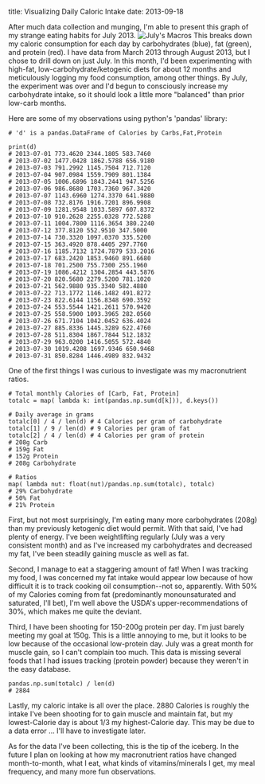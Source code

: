 title: Visualizing Daily Caloric Intake
date: 2013-09-18

After much data collection and munging, I'm able to present this graph of my strange eating habits for July 2013.
![July's Macros](/blog/images/macros_july.png)
This breaks down my caloric consumption for each day by carbohydrates (blue), fat (green), and protein (red).  I have data from March 2013 through August 2013, but I chose to drill down on just July.  In this month, I'd been experimenting with high-fat, low-carbohydrate/ketogenic diets for about 12 months and meticulously logging my food consumption, among other things.  By July, the experiment was over and I'd begun to consciously increase my carbohydrate intake, so it should look a little more "balanced" than prior low-carb months.

Here are some of my observations using python's 'pandas' library:

```
# 'd' is a pandas.DataFrame of Calories by Carbs,Fat,Protein

print(d)
# 2013-07-01 773.4620 2344.1805 583.7460
# 2013-07-02 1477.0428 1862.5788 656.9180
# 2013-07-03 791.2992 1145.7504 712.7120
# 2013-07-04 907.0984 1559.7909 801.1384
# 2013-07-05 1006.6896 1843.2441 947.5256
# 2013-07-06 986.8680 1703.7360 967.3420
# 2013-07-07 1143.6960 1274.3370 641.9880
# 2013-07-08 732.8176 1916.7201 896.9908
# 2013-07-09 1281.9548 1033.5897 607.8372
# 2013-07-10 910.2628 2255.0328 772.5288
# 2013-07-11 1004.7800 1116.3654 380.2240
# 2013-07-12 377.8120 552.9510 347.5000
# 2013-07-14 730.3320 1097.0370 335.5200
# 2013-07-15 363.4920 878.4405 297.7760
# 2013-07-16 1185.7132 1724.7879 533.2016
# 2013-07-17 683.2420 1853.9460 891.6680
# 2013-07-18 701.2500 755.7300 255.1960
# 2013-07-19 1086.4212 1304.2854 443.5876
# 2013-07-20 820.5680 2279.5200 781.1020
# 2013-07-21 562.9880 935.3340 582.4880
# 2013-07-22 713.1772 1146.1482 491.8272
# 2013-07-23 822.6144 1156.8348 690.3592
# 2013-07-24 553.5544 1421.2611 570.9420
# 2013-07-25 558.5900 1093.3965 282.0560
# 2013-07-26 671.7104 1042.0452 636.4024
# 2013-07-27 885.8336 1445.3289 622.4760
# 2013-07-28 511.8304 1867.7844 512.1832
# 2013-07-29 963.0200 1416.5055 572.4840
# 2013-07-30 1019.4208 1697.9346 650.9468
# 2013-07-31 850.8284 1446.4989 832.9432
```

One of the first things I was curious to investigate was my macronutrient ratios.

```
# Total monthly Calories of [Carb, Fat, Protein]
totalc = map( lambda k: int(pandas.np.sum(d[k])), d.keys())

# Daily average in grams
totalc[0] / 4 / len(d) # 4 Calories per gram of carbohydrate
totalc[1] / 9 / len(d) # 9 Calories per gram of fat
totalc[2] / 4 / len(d) # 4 Calories per gram of protein
# 208g Carb
# 159g Fat
# 152g Protein
# 208g Carbohydrate

# Ratios
map( lambda nut: float(nut)/pandas.np.sum(totalc), totalc)
# 29% Carbohydrate
# 50% Fat
# 21% Protein
```

First, but not most surprisingly, I'm eating many more carbohydrates (208g) than my previously ketogenic diet would permit. With that said, I've had plenty of energy. I've been weightlifting regularly (July was a very consistent month) and as I've increased my carbohydrates and decreased my fat, I've been steadily gaining muscle as well as fat.

Second, I manage to eat a staggering amount of fat! When I was tracking my food, I was concerned my fat intake would appear low because of how difficult it is to track cooking oil consumption--not so, apparently. With 50% of my Calories coming from fat (predominantly monounsaturated and saturated, I'll bet), I'm well above the USDA's upper-recommendations of 30%, which makes me quite the deviant.

Third, I have been shooting for 150-200g protein per day. I'm just barely meeting my goal at 150g. This is a little annoying to me, but it looks to be low because of the occasional low-protein day. July was a great month for muscle gain, so I can't complain too much.  This data is missing several foods that I had issues tracking (protein powder) because they weren't in the easy database.

```
pandas.np.sum(totalc) / len(d)
# 2884
```

Lastly, my caloric intake is all over the place. 2880 Calories is roughly the intake I've been shooting for to gain muscle and maintain fat, but my lowest-Calorie day is about 1/3 my highest-Calorie day. This may be due to a data error ... I'll have to investigate later.

As for the data I've been collecting, this is the tip of the iceberg. In the future I plan on looking at how my macronutrient ratios have changed month-to-month, what I eat, what kinds of vitamins/minerals I get, my meal frequency, and many more fun observations.
